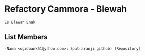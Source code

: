 # Refactory Cammora - Blewah
	Es Blewah Enak
## List Members
	-Nama <ogidoank51@yahoo.com>: (putraranji github) [Repository]
